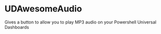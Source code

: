 # UDAwesomeAudio
Gives a button to allow you to play MP3 audio on your Powershell Universal Dashboards
